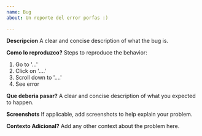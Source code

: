 ```yaml
---
name: Bug
about: Un reporte del error porfas :)

---
```


**Descripcion**
A clear and concise description of what the bug is.

**Como lo reproduzco?**
Steps to reproduce the behavior:
1. Go to '...'
2. Click on '....'
3. Scroll down to '....'
4. See error

**Que deberia pasar?**
A clear and concise description of what you expected to happen.

**Screenshots**
If applicable, add screenshots to help explain your problem.


**Contexto Adicional?**
Add any other context about the problem here.
